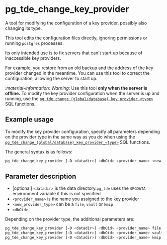 # pg_tde_change_key_provider

A tool for modifying the configuration of a key provider, possibly also changing its type.

This tool edits the configuration files directly, ignoring permissions or running `postgres` processes.

Its only intended use is to fix servers that can't start up because of inaccessible key providers.

For example, you restore from an old backup and the address of the key provider changed in the meantime. You can use this tool to correct the configuration, allowing the server to start up.

<i warning>:material-information: Warning:</i> Use this tool **only when the server is offline.** To modify the key provider configuration when the server is up and running, use the [`pg_tde_change_(global/database)_key_provider_<type>`](../functions.md#change-an-existing-provider) SQL functions.

## Example usage

To modify the key provider configuration, specify all parameters depending on the provider type in the same way as you do when using the [`pg_tde_change_(global/database)_key_provider_<type>`](../functions.md#change-an-existing-provider) SQL functions.

The general syntax is as follows:

```bash
pg_tde_change_key_provider [-D <datadir>] <dbOid> <provider_name> <new_provider_type> <provider_parameters...>
```

## Parameter description

* [optional] `<datadir>` is the data directory.`pg_tde` uses the `$PGDATA` environment variable if this is not specified
* `<provider_name>` is the name you assigned to the key provider
* `<new_provider_type>` can be a `file`, `vault` or `kmip`
* `<dbOid>`

Depending on the provider type, the additional parameters are:

```bash
pg_tde_change_key_provider [-D <datadir>] <dbOid> <provider_name> file <filename>
pg_tde_change_key_provider [-D <datadir>] <dbOid> <provider_name> vault <token> <url> <mount_path> [<ca_path>]
pg_tde_change_key_provider [-D <datadir>] <dbOid> <provider_name> kmip <host> <port> <cert_path> <key_path> [<ca_path>] 
```

